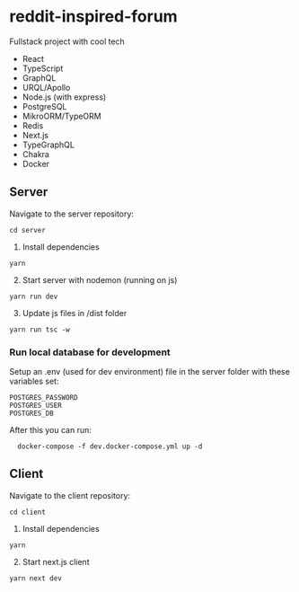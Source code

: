 # reddit-inspired-forum

Fullstack project with cool tech

- React
- TypeScript
- GraphQL
- URQL/Apollo
- Node.js (with express)
- PostgreSQL
- MikroORM/TypeORM
- Redis
- Next.js
- TypeGraphQL
- Chakra
- Docker

## Server

Navigate to the server repository:

```
cd server
```

1.  Install dependencies

```
yarn
```

2. Start server with nodemon (running on js)

```
yarn run dev
```

3. Update js files in /dist folder

```
yarn run tsc -w
```

### Run local database for development

Setup an .env (used for dev environment) file in the server folder with these variables set:

```
POSTGRES_PASSWORD
POSTGRES_USER
POSTGRES_DB
```

After this you can run:

```
  docker-compose -f dev.docker-compose.yml up -d
```

## Client

Navigate to the client repository:

```
cd client
```

1.  Install dependencies

```
yarn
```

2. Start next.js client

```
yarn next dev
```
